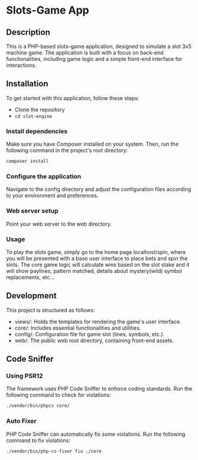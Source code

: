 # Slots-Game App
## Description
This is a PHP-based slots-game application, designed to simulate a slot 3x5 machine game. The application is built with a focus on back-end functionalities, including game logic and a simple front-end interface for interactions.

## Installation
To get started with this application, follow these steps:
- Clone the repository
- ```cd slot-engine```
### Install dependencies
Make sure you have Composer installed on your system. Then, run the following command in the project's root directory:
```bash
composer install
```
### Configure the application
Navigate to the config directory and adjust the configuration files according to your environment and preferences.

### Web server setup
Point your web server to the web directory.

### Usage
To play the slots game, simply go to the home page localhost/spin, where you will be presented with a base user interface to place bets and spin the slots. The core game logic will calculate wins based on the slot stake and it will show paylines, pattern matched, details about mystery(wild) symbol replacements, etc...

## Development
This project is structured as follows:

- views/: Holds the templates for rendering the game's user interface.
- core/: Includes essential functionalities and utilities.
- config/: Configuration file for game slot (lines, symbols, etc.).
- web/: The public web root directory, containing front-end assets.

## Code Sniffer
### Using PSR12
The framework uses PHP Code Sniffer to enforce coding standards. Run the following command to check for violations:
```bash
./vendor/bin/phpcs core/
```

### Auto Fixer
PHP Code Sniffer can automatically fix some violations. Run the following command to fix violations:
```bash
./vendor/bin/php-cs-fixer fix ./core
```